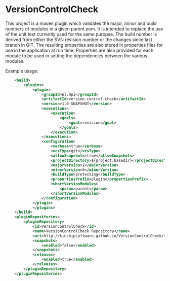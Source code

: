 VersionControlCheck
===================

This project is a maven plugin which validates the major, minor and build numbers of modules in a given parent pom. It is intended to replace the use of the unit test currently used for the same puropse. The build number is derived from either the SVN revision number or the changes since last branch in GIT. The resulting properties are also stored in properties files for use in the application at run time. Properties are also provided for each module to be used in setting the dependencies between the various modules.

Example usage:

```xml
    <build>
        <plugins>
            <plugin>
                <groupId>nl.mpi</groupId>
                <artifactId>version-control-check</artifactId>
                <version>1.0-SNAPSHOT</version>
                <executions>
                    <execution>
                        <goals>
                            <goal>revision</goal>
                        </goals>
                    </execution>
                </executions>
                <configuration>
                    <verbose>true</verbose>
                    <vcsType>git</vcsType>
                    <allowSnapshots>true</allowSnapshots>
                    <projectDirectory>${project.basedir}</projectDirectory>
                    <majorVersion>1</majorVersion>
                    <minorVersion>0</minorVersion>
                    <buildType>pretesting</buildType>
                    <propertiesPrefix>plugin</propertiesPrefix>
                    <shortVersionModules>
                        <param>parent</param>
                    </shortVersionModules>
                </configuration>
            </plugin>
            </plugins>
    </build>
    <pluginRepositories>
        <pluginRepository>
            <id>VersionControlCheck</id>
            <name>VersionControlCheck Repository</name>
            <url>http://kinshipsoftware.github.io/VersionControlCheck/</url>
            <snapshots>
                <enabled>false</enabled>
            </snapshots>
            <releases>
                <enabled>true</enabled>
            </releases>
        </pluginRepository>
    </pluginRepositories>
```
